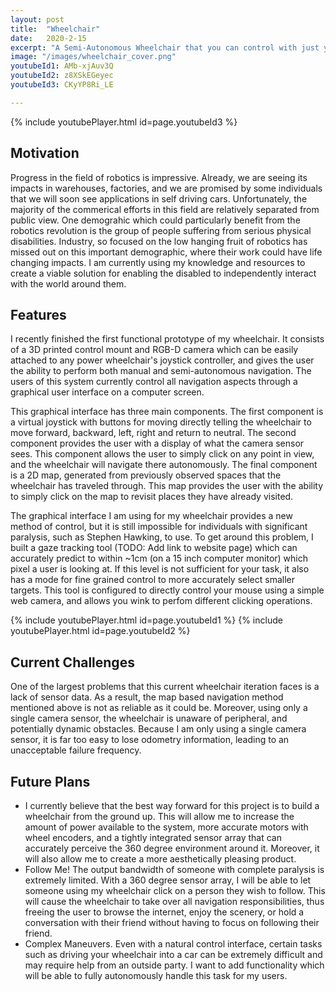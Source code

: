 ```yaml
---
layout: post
title:  "Wheelchair"
date:   2020-2-15
excerpt: "A Semi-Autonomous Wheelchair that you can control with just your eyes"
image: "/images/wheelchair_cover.png"
youtubeId1: AMb-xjAuv3Q
youtubeId2: z8XSkEGeyec
youtubeId3: CKyYP8Ri_LE

---
```

{% include youtubePlayer.html id=page.youtubeId3 %}


## Motivation
Progress in the field of robotics is impressive. Already, we are seeing its impacts in warehouses, factories, and we are promised by some individuals that we will soon see applications in self driving cars. Unfortunately, the majority of the commerical efforts in this field are relatively separated from public view. One demograhic which could particularly benefit from the robotics revolution is the group of people suffering from serious physical disabilities. Industry, so focused on the low hanging fruit of robotics has missed out on this important demographic, where their work could have life changing impacts. I am currently using my knowledge and resources to create a viable solution for enabling the disabled to  independently interact with the world around them.

## Features
I recently finished the first functional prototype of my wheelchair. It consists of a 3D printed control mount and RGB-D camera which can be easily attached to any power wheelchair's joystick controller, and gives the user the ability to perform both manual and semi-autonomous navigation. The users of this system currently control all navigation aspects through a graphical user interface on a computer screen.

This graphical interface has three main components. The first component is a virtual joystick with buttons for moving directly telling the wheelchair to move forward, backward, left, right and return to neutral. The second component provides the user with a display of what the camera sensor sees. This component allows the user to simply click on any point in view, and the wheelchair will navigate there autonomously. The final component is a 2D map, generated from previously observed spaces that the wheelchair has traveled through. This map provides the user with the ability to simply click on the map to revisit places they have already visited.

The graphical interface I am using for my wheelchair provides a new method of control, but it is still impossible for individuals with significant paralysis, such as Stephen Hawking, to use. To get around this problem, I built a gaze tracking tool (TODO: Add link to website page) which can accurately predict to within ~1cm (on a 15 inch computer monitor) which pixel a user is looking at. If this level is not sufficient for your task, it also has a mode for fine grained control to more accurately select smaller targets. This tool is configured to directly control your mouse using a simple web camera, and allows you wink to perfom different clicking operations.


{% include youtubePlayer.html id=page.youtubeId1 %}
{% include youtubePlayer.html id=page.youtubeId2 %}


## Current Challenges
One of the largest problems that this current wheelchair iteration faces is a lack of sensor data. As a result, the map based navigation method mentioned above is not as reliable as it could be. Moreover, using only a single camera sensor, the wheelchair is unaware of peripheral, and potentially dynamic obstacles. 
Because I am only using a single camera sensor, it is far too easy to lose odometry information, leading to an unacceptable failure frequency.


## Future Plans
- I currently believe that the best way forward for this project is to build a wheelchair from the ground up. This will allow me to increase the amount of power available to the system, more accurate motors with wheel encoders, and a tightly integrated sensor array that can accurately perceive the 360 degree environment around it. Moreover, it will also allow me to create a more aesthetically pleasing product.
- Follow Me! The output bandwidth of someone with complete paralysis is extremely limited. With a 360 degree sensor array, I will be able to let someone using my wheelchair click on a person they wish to follow. This will cause the wheelchair to take over all navigation responsibilities, thus freeing the user to browse the internet, enjoy the scenery, or hold a conversation with their friend without having to focus on following their friend.
- Complex Maneuvers. Even with a natural control interface, certain tasks such as driving your wheelchair into a car can be extremely difficult and may require help from an outside party. I want to add functionality which will be able to fully autonomously handle this task for my users.
